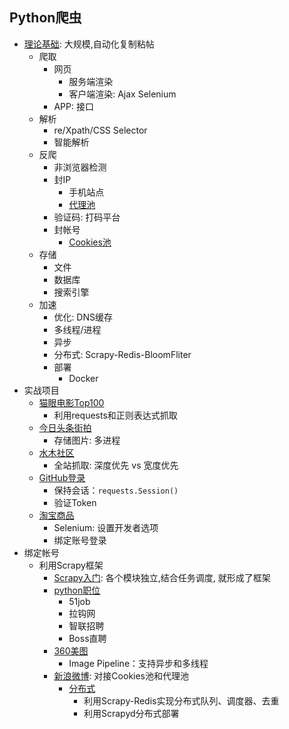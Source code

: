 ## Python爬虫
- [理论基础](spider.md): 大规模,自动化复制粘帖
    - 爬取
        - 网页
            - 服务端渲染
            - 客户端渲染: Ajax Selenium
        - APP: 接口
    - 解析
        - re/Xpath/CSS Selector
        - 智能解析
    - 反爬
        - 非浏览器检测
        - 封IP
            - 手机站点
            - [代理池](https://github.com/syntomic/Spider/tree/master/ProxyPool/)
        - 验证码: 打码平台
        - 封帐号
            - [Cookies池](https://github.com/syntomic/Spider/tree/master/CookiesPool/)
    - 存储
        - 文件
        - 数据库
        - 搜索引擎
    - 加速
        - 优化: DNS缓存
        - 多线程/进程
        - 异步
        - 分布式: Scrapy-Redis-BloomFliter
        - 部署
            - Docker
- 实战项目
    - [猫眼电影Top100](https://github.com/syntomic/Spider/tree/master/MaoYan/)
        - 利用requests和正则表达式抓取
    - [今日头条街拍](https://github.com/syntomic/Spider/tree/master/JiePai/)
        - 存储图片: 多进程
    - [水木社区](https://github.com/syntomic/Spider/tree/master/Newsmth/)
        - 全站抓取: 深度优先 vs 宽度优先
    - [GitHub登录](https://github.com/syntomic/Spider/tree/master/GitHubLogin/)
        - 保持会话：`requests.Session()`
        - 验证Token
    - [淘宝商品](https://github.com/syntomic/Spider/tree/master/TaobaoProduct/)
        - Selenium: 设置开发者选项
        - 绑定账号登录
- 绑定帐号
    - 利用Scrapy框架
        - [Scrapy入门](https://github.com/syntomic/Spider/tree/master/ScrapyTutorial/): 各个模块独立,结合任务调度, 就形成了框架
        - [python职位](https://github.com/syntomic/Spider/tree/master/PythonJob/)
            - 51job
            - 拉钩网
            - 智联招聘
            - Boss直聘
        - [360美图](https://github.com/syntomic/Spider/tree/master/Images360/)
            - Image Pipeline：支持异步和多线程
        - [新浪微博](https://github.com/syntomic/Spider/tree/master/Weibo): 对接Cookies池和代理池
            - [分布式](https://github.com/syntomic/Spider/tree/master/Weibo-distributed/)
                - 利用Scrapy-Redis实现分布式队列、调度器、去重
                - 利用Scrapyd分布式部署
